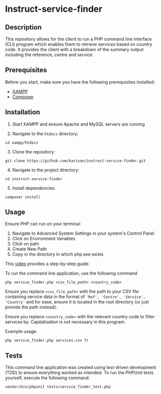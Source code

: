 # Instruct-service-finder

## Description

This repository allows for the client to run a PHP command line interface (CLI) program which enables them to retrieve services based on country code. It provides the client with a breakdown of the summary output including the reference, centre and service.

## Prerequisites
Before you start, make sure you have the following prerequisites installed:
- [XAMPP](https://www.apachefriends.org/index.html)
- [Composer](https://getcomposer.org/)

## Installation

1. Start XAMPP and ensure Apache and MySQL servers are running

2. Navigate to the `htdocs` directory:

```
cd xampp/htdocs
```

3. Clone the repository:

```
git clone https://github.com/karisan/instruct-service-finder.git
```

4. Navigate to the project directory:

```
cd instruct-service-finder
```

5. Install dependencies:

```
composer install
```

## Usage

Ensure PHP can run on your terminal:

1. Navigate to Advanced System Settings in your system's Control Panel
2. Click on Environment Variables
3. Click on path
4. Create New Path
5. Copy in the directory in which php.exe exists

This [video](https://www.youtube.com/watch?v=NAvMN2tqBZM) provides a step-by-step guide.

To run the command line application, use the following command

```
php service_finder.php <csv_file_path> <country_code>
```

Ensure you replace `<csv_file_path>` with the path to your CSV file containing service data in the format of `'Ref', 'Centre', 'Service', 'Country'` and for ease, ensure it is located in the root directory (or just provide the path instead).

Ensure you replace `<country_code>` with the relevant country code to filter services by. Capitalisation is not necessary in this program.

Example usage:

```
php service_finder.php services.csv fr
```

## Tests
This command line application was created using test-driven development (TDD) to ensure everything worked as intended. To run the PHPUnit tests yourself, execute the following command:

```
vendor/bin/phpunit tests/service_finder_test.php
```
